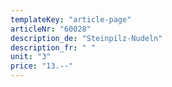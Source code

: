 ```yaml
---
templateKey: "article-page"
articleNr: "60028"
description_de: "Steinpilz-Nudeln"
description_fr: " "
unit: "3"
price: "13.--"
---
```

